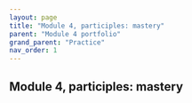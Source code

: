 ```yaml
---
layout: page
title: "Module 4, participles: mastery"
parent: "Module 4 portfolio"
grand_parent: "Practice"
nav_order: 1
---
```


## Module 4, participles: mastery
